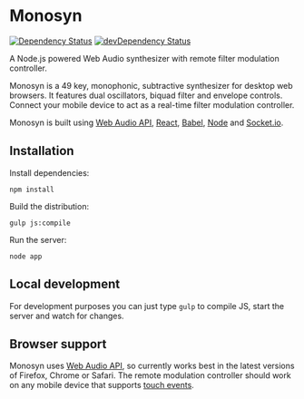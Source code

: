 Monosyn
=======

[![Dependency Status](https://david-dm.org/alexgibson/monosyn.svg)](https://david-dm.org/alexgibson/monosyn) [![devDependency Status](https://david-dm.org/alexgibson/monosyn/dev-status.svg)](https://david-dm.org/alexgibson/monosyn#info=devDependencies)

A Node.js powered Web Audio synthesizer with remote filter modulation controller.

Monosyn is a 49 key, monophonic, subtractive synthesizer for desktop web browsers. It features dual oscillators, biquad filter and envelope controls. Connect your mobile device to act as a real-time filter modulation controller.

Monosyn is built using [Web Audio API](http://www.w3.org/TR/webaudio/), [React](http://facebook.github.io/react/), [Babel](https://babeljs.io/), [Node](http://nodejs.org) and [Socket.io](http://socket.io).

Installation
------------

Install dependencies:

`npm install`

Build the distribution:

`gulp js:compile`

Run the server:

`node app`

Local development
-----------------

For development purposes you can just type `gulp` to compile JS, start the server and watch for changes.

Browser support
---------------

Monosyn uses [Web Audio API](http://www.w3.org/TR/webaudio/), so currently works best in the latest versions of Firefox, Chrome or Safari. The remote modulation controller should work on any mobile device that supports [touch events](http://www.w3.org/TR/touch-events/).

